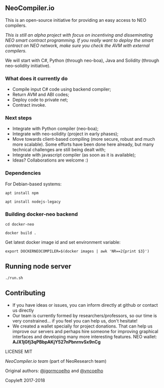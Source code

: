 
## NeoCompiler.io

This is an open-source initiative for providing an easy access to NEO compilers.

*This is still an alpha project with focus on incentiving and disseminating NEO smart contract programming. If you really want to deploy the smart contract on NEO network, make sure you check the AVM with external compilers.*

We will start with C#, Python (through neo-boa), Java and Solidity (through neo-solidity initiative).

### What does it currently do
* Compile input C# code using backend compiler;
* Return AVM and ABI codes;
* Deploy code to private net;
* Contract invoke.

### Next steps
* Integrate with Python compiler (neo-boa);
* Integrate with neo-solidity (project in early phases);
* Move towards client-based compiling (more secure, robust and much more scalable). Some efforts have been done here already, but many technical challenges are still being dealt with;
* Integrate with javascript compiler (as soon as it is available);
* Ideas? Collaborations are welcome :)

### Dependencies

For Debian-based systems:

`apt install npm`

`apt install nodejs-legacy`

### Building docker-neo backend

`cd docker-neo`

`docker build .`

Get latest docker image id and set environment variable:

`export DOCKERNEOCOMPILER=$(docker images | awk 'NR==2{print $3}')`

## Running node server

`./run.sh`

## Contributing

* If you have ideas or issues, you can inform directly at github or contact us directly
* Our team is currently formed by researchers/professors, so our time is very constrained... if you feel you can help us, don't hesitate!
* We created a wallet specially for project donations. That can help us improve our servers and perhaps hire someone for improving graphical interfaces and developing many more interesting features. NEO wallet:
__AJX1jGfj3qPBbpAKjY527nPbnrnvSx9nCg__


LICENSE MIT

*NeoCompiler.io team* (part of NeoResearch team)

Original authors: [@igormcoelho](https://github.com/igormcoelho) and [@vncoelho](https://github.com/vncoelho)

Copyleft 2017-2018
